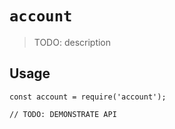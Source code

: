 # `account`

> TODO: description

## Usage

```
const account = require('account');

// TODO: DEMONSTRATE API
```
